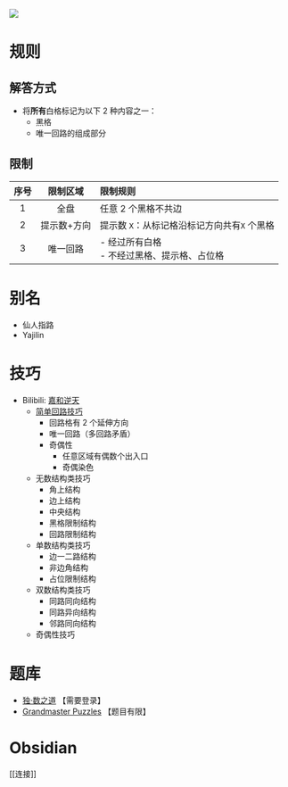 ![](https://www.gmpuzzles.com/images/blog/Yajilin-Ex.png)

# 规则

## 解答方式

- 将**所有**白格标记为以下 2 种内容之一：
  - 黑格
  - 唯一回路的组成部分

## 限制

| 序号  |  限制区域  | 限制规则                          |
|:---:|:------:|:------------------------------|
|  1  |   全盘   | 任意 2 个黑格不共边                   |
|  2  | 提示数+方向 | 提示数 `X`：从标记格沿标记方向共有`X` 个黑格    |
|  3  |  唯一回路  | - 经过所有白格<br/> - 不经过黑格、提示格、占位格 |

# 别名

- 仙人指路
- Yajilin

# 技巧

- Bilibili: [嘉和逆天](https://www.bilibili.com/read/cv19537909)
  - [简单回路技巧](https://www.bilibili.com/read/cv15303274)
    - 回路格有 2 个延伸方向
    - 唯一回路（多回路矛盾）
    - 奇偶性
      - 任意区域有偶数个出入口
      - 奇偶染色
  - 无数结构类技巧
    - 角上结构
    - 边上结构
    - 中央结构
    - 黑格限制结构
    - 回路限制结构
  - 单数结构类技巧
    - 边一二路结构
    - 非边角结构
    - 占位限制结构
  - 双数结构类技巧
    - 同路同向结构
    - 同路异向结构
    - 邻路同向结构
  - 奇偶性技巧

# 题库

- [独·数之道](http://www.sudokufans.org.cn/lx/xrzl.index.php?w=10) 【需要登录】
- [Grandmaster Puzzles](https://www.gmpuzzles.com/blog/category/loop/yajilin/) 【题目有限】

# Obsidian

[[连接]]